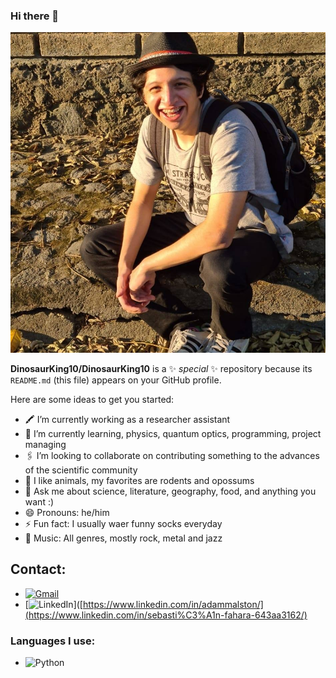 ### Hi there 👋
![This is me](https://github.com/DinosaurKing10/DinosaurKing10/blob/main/159183073_1857610904402571_288485425016687746_n.png)

**DinosaurKing10/DinosaurKing10** is a ✨ _special_ ✨ repository because its `README.md` (this file) appears on your GitHub profile.

Here are some ideas to get you started:

- 🖍️ I’m currently working as a researcher assistant
- 👾 I’m currently learning, physics, quantum optics, programming, project managing
- 🖇️ I’m looking to collaborate on contributing something to the advances of the scientific community
- 🐁 I like animals, my favorites are rodents and opossums
- 💬 Ask me about science, literature, geography, food, and anything you want :)
- 😄 Pronouns: he/him
- ⚡ Fun fact: I usually waer funny socks everyday
- 🎵 Music: All genres, mostly rock, metal and jazz

## Contact:
- [![Gmail](https://img.shields.io/badge/-GMAIL-D14836?style=for-the-badge&logo=gmail&logoColor=white)](https://mail.google.com/mail/u/0/?tab=rm&ogbl#inbox?compose=CllgCJlHDWXQvhFVHxKlTwcpJPrjCrfMhMdxGJBZdBQCdzTXXmCbbBqXvNNndfpTgvMBsNCPcRL)
- [![LinkedIn](https://img.shields.io/badge/-LINKEDIN-0077B5?style=for-the-badge&logo=linkedin&logoColor=white)]([https://www.linkedin.com/in/adammalston/](https://www.linkedin.com/in/sebasti%C3%A1n-fahara-643aa3162/)
### Languages I use:
- ![Python](https://img.shields.io/badge/-Python-000000?style=flat&logo=python)

